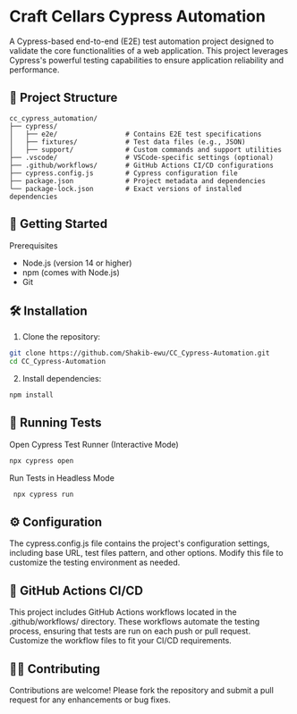 # Craft Cellars Cypress Automation
A Cypress-based end-to-end (E2E) test automation project designed to validate the core functionalities of a web application. This project leverages Cypress's powerful testing capabilities to ensure application reliability and performance.

## 📁 Project Structure

```
cc_cypress_automation/
├── cypress/
│   ├── e2e/                 # Contains E2E test specifications
│   ├── fixtures/            # Test data files (e.g., JSON)
│   ├── support/             # Custom commands and support utilities
├── .vscode/                 # VSCode-specific settings (optional)
├── .github/workflows/       # GitHub Actions CI/CD configurations
├── cypress.config.js        # Cypress configuration file
├── package.json             # Project metadata and dependencies
└── package-lock.json        # Exact versions of installed dependencies
```

## 🚀 Getting Started
Prerequisites

- Node.js (version 14 or higher)
- npm (comes with Node.js)
- Git


## 🛠️ Installation

1. Clone the repository:

```bash
git clone https://github.com/Shakib-ewu/CC_Cypress-Automation.git
cd CC_Cypress-Automation

```
2.  Install dependencies:
  ```bash
npm install

```

## 🧪 Running Tests
 Open Cypress Test Runner (Interactive Mode)
  ```bash
 npx cypress open

```

Run Tests in Headless Mode

```bash
 npx cypress run
```

## ⚙️ Configuration
The cypress.config.js file contains the project's configuration settings, including base URL, test files pattern, and other options. Modify this file to customize the testing environment as needed.

## 🔧 GitHub Actions CI/CD
This project includes GitHub Actions workflows located in the .github/workflows/ directory. These workflows automate the testing process, ensuring that tests are run on each push or pull request. Customize the workflow files to fit your CI/CD requirements.

## 🙋‍♂️ Contributing
Contributions are welcome! Please fork the repository and submit a pull request for any enhancements or bug fixes.



